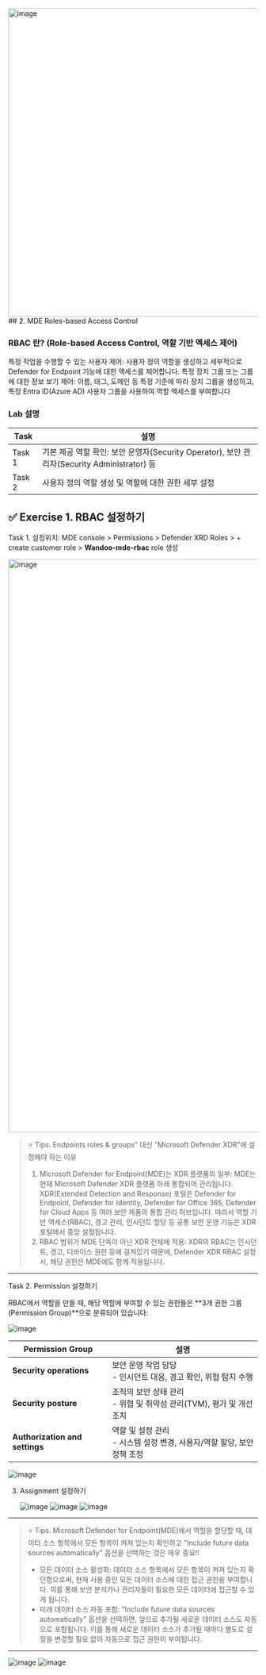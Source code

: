 <img width="622" alt="image" src="https://github.com/user-attachments/assets/bc64207e-7c2e-44fa-bca5-8ab972b15849" />
## 2. MDE Roles-based Access Control

### RBAC 란? (Role-based Access Control, 역할 기반 엑세스 제어)

특정 작업을 수행할 수 있는 사용자 제어: 사용자 정의 역할을 생성하고 세부적으로 Defender for Endpoint 기능에 대한 액세스를 제어합니다.
특정 장치 그룹 또는 그룹에 대한 정보 보기 제어: 이름, 태그, 도메인 등 특정 기준에 따라 장치 그룹을 생성하고, 특정 Entra ID(Azure AD) 사용자 그룹을 사용하여 역할 액세스를 부여합니다

### Lab 설명 

| Task   | 설명                                                                       |
| ------ | ------------------------------------------------------------------------ |
| Task 1 | 기본 제공 역할 확인: 보안 운영자(Security Operator), 보안 관리자(Security Administrator) 등 |
| Task 2 | 사용자 정의 역할 생성 및 역할에 대한 권한 세부 설정                                           |

                                         
## ✅ Exercise 1. RBAC 설정하기 

Task 1. 설정위치: MDE console > Permissions > Defender XRD Roles > + create customer role > **Wandoo-mde-rbac** role 생성 

   <img width="1156" alt="image" src="https://github.com/user-attachments/assets/fa900fc4-73dd-40a0-80bc-9bd2c2e6b459" />

> ⭐️ Tips. Endpoints roles & groups" 대신 "Microsoft Defender XDR"에 설정해야 하는 이유
> 1. Microsoft Defender for Endpoint(MDE)는 XDR 플랫폼의 일부: MDE는 현재 Microsoft Defender XDR 플랫폼 아래 통합되어 관리됩니다. XDR(Extended Detection and Response) 포털은 Defender for Endpoint, Defender for Identity, Defender for Office 365, Defender for Cloud Apps 등 여러 보안 제품의 통합 관리 허브입니다. 따라서 역할 기반 액세스(RBAC), 경고 관리, 인시던트 할당 등 공통 보안 운영 기능은 XDR 포털에서 중앙 설정됩니다.
> 2. RBAC 범위가 MDE 단독이 아닌 XDR 전체에 적용: XDR의 RBAC는 인시던트, 경고, 디바이스 권한 등에 걸쳐있기 때문에, Defender XDR RBAC 설정 시, 해당 권한은 MDE에도 함께 적용됩니다.

---

Task 2. Permission 설정하기

RBAC에서 역할을 만들 때, 해당 역할에 부여할 수 있는 권한들은 **3개 권한 그룹(Permission Group)**으로 분류되어 있습니다:

   ![image](https://github.com/user-attachments/assets/af06ef4e-0477-47e8-99c0-3742fbef6af9)

| Permission Group               | 설명                                             |
| ------------------------------ | ---------------------------------------------- |
| **Security operations**        | 보안 운영 작업 담당<br>- 인시던트 대응, 경고 확인, 위협 탐지 수행      |
| **Security posture**           | 조직의 보안 상태 관리<br>- 위협 및 취약성 관리(TVM), 평가 및 개선 조치 |
| **Authorization and settings** | 역할 및 설정 관리<br>- 시스템 설정 변경, 사용자/역할 할당, 보안 정책 조정 |

   ![image](https://github.com/user-attachments/assets/fa201785-9fe9-490c-8dfe-80fc41a668b7)

3. Assignment 설정하기

    ![image](https://github.com/user-attachments/assets/8e85ae02-f2b7-42a3-a2b5-4caf8188d1cd)
   ![image](https://github.com/user-attachments/assets/f42d5522-8953-4f7a-9da1-7807fa4b3f8e)
   ![image](https://github.com/user-attachments/assets/3a1cc877-9edd-45de-967f-8110a4acece2)

---

> ⭐️ Tips. Microsoft Defender for Endpoint(MDE)에서 역할을 할당할 때, 데이터 소스 항목에서 모든 항목이 켜져 있는지 확인하고 "Include future data sources automatically" 옵션을 선택하는 것은 매우 중요!! 
> * 모든 데이터 소스 활성화: 데이터 소스 항목에서 모든 항목이 켜져 있는지 확인함으로써, 현재 사용 중인 모든 데이터 소스에 대한 접근 권한을 부여합니다. 이를 통해 보안 분석가나 관리자들이 필요한 모든 데이터에 접근할 수 있게 됩니다.
> * 미래 데이터 소스 자동 포함: "Include future data sources automatically" 옵션을 선택하면, 앞으로 추가될 새로운 데이터 소스도 자동으로 포함됩니다. 이를 통해 새로운 데이터 소스가 추가될 때마다 별도로 설정을 변경할 필요 없이 자동으로 접근 권한이 부여됩니다.

---

![image](https://github.com/user-attachments/assets/93ea30a1-d129-4c1b-8a1d-30be02e4ead1)
![image](https://github.com/user-attachments/assets/23018313-6e8a-41e5-88bc-743d4132518f)
